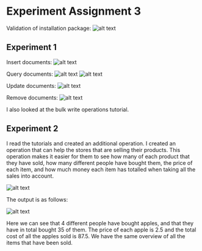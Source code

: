 # Experiment Assignment 3 #

Validation of installation package:
![alt text](https://github.com/nip009/DAT250-ExpAssignments/blob/master/expass3-pictures/package_validation.png)

## Experiment 1
Insert documents:
![alt text](https://github.com/nip009/DAT250-ExpAssignments/blob/master/expass3-pictures/insert.png)

Query documents:
![alt text](https://github.com/nip009/DAT250-ExpAssignments/blob/master/expass3-pictures/query1.png)
![alt text](https://github.com/nip009/DAT250-ExpAssignments/blob/master/expass3-pictures/query2.png)

Update documents:
![alt text](https://github.com/nip009/DAT250-ExpAssignments/blob/master/expass3-pictures/update.png)

Remove documents:
![alt text](https://github.com/nip009/DAT250-ExpAssignments/blob/master/expass3-pictures/remove.png)

I also looked at the bulk write operations tutorial.

## Experiment 2 ##
I read the tutorials and created an additional operation. 
I created an operation that can help the stores that are selling their products. 
This operation makes it easier for them to see how many of each product that they have sold, how many different people have bought them,
the price of each item, and how much money each item has totalled when taking all the sales into account. 

![alt text](https://github.com/nip009/DAT250-ExpAssignments/blob/master/expass3-pictures/my_operation.png)

The output is as follows:

![alt text](https://github.com/nip009/DAT250-ExpAssignments/blob/master/expass3-pictures/my_operation_output.png)

Here we can see that 4 different people have bought apples, and that they have in total bought 35 of them. 
The price of each apple is 2.5 and the total cost of all the apples sold is 87.5. We have the same overview of all the items that have been sold.
